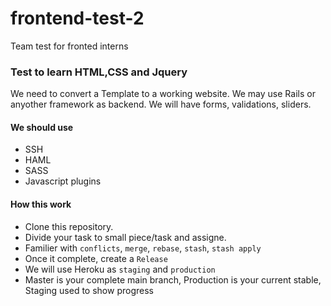 # frontend-test-2
Team test for fronted interns 

### Test to learn HTML,CSS and Jquery 

We need to convert a Template to a working website. We may use Rails or anyother framework as backend. 
We will have forms, validations, sliders. 

#### We should use 
- SSH 
- HAML
- SASS
- Javascript plugins   


#### How this work

- Clone this repository. 
- Divide your task to small piece/task and assigne.
- Familier with `conflicts`, `merge`, `rebase`, `stash`, `stash apply`
- Once it complete, create a `Release`
- We will use Heroku as `staging` and `production`
- Master is your complete main branch, Production is your current stable, Staging used to show progress 






